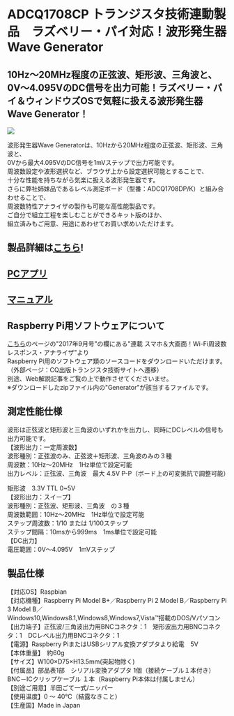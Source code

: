 # ADCQ1708CP トランジスタ技術連動製品　ラズベリー・パイ対応！波形発生器Wave Generator

## 10Hz～20MHz程度の正弦波、矩形波、三角波と、0V～4.095VのDC信号を出力可能！ラズベリー・パイ＆ウィンドウズOSで気軽に扱える波形発生器Wave Generator！

![](https://bit-trade-one.co.jp/wp/wp-content/uploads/2017/07/7d358616dce4da31bfae1d22e985371d.png)  

波形発生器Wave Generatorは、10Hzから20MHz程度の正弦波、矩形波、三角波と、  
0Vから最大4.095VのDC信号を1mVステップで出力可能です。  
周波数設定や波形選択など、ブラウザ上から設定選択可能とすることで、  
十分な性能を持ちながら気楽に扱える波形発生器です。  
さらに弊社姉妹品であるレベル測定ボード（型番：ADCQ1708DP/K）と組み合わせることで、  
周波数特性アナライザの製作も可能な高性能製品です。  
ご自分で組立工程を楽しむことができるキット版のほか、  
組立済みもご用意、用途にあわせてお買い求めいただけます。  

## 製品詳細は[こちら](https://bit-trade-one.co.jp/product/assemblydisk/adcq1708cp/)!

## [PCアプリ](https://github.com/bit-trade-one/ADCQ1708CK_Wave_generator_kit/tree/master/App)

## [マニュアル](https://github.com/bit-trade-one/ADCQ1708CK_Wave_generator_kit/blob/master/Manual/WaveGenerator_Manual.pdf)
## Raspberry Pi用ソフトウェアについて

[こちら](https://toragi.cqpub.co.jp/tabid/831/Default.html)のページの"2017年9月号"の欄にある"連載 スマホ＆大画面！Wi-Fi周波数レスポンス・アナライザ"より  
Raspberry Pi用のソフトウェア類のソースコードをダウンロードいただけます。  （外部ページ：CQ出版トランジスタ技術サイトへ遷移）  
別途、Web解説記事をご覧の上で動作させてくださいませ。  
※ダウンロードしたzipファイル内の"Generator"が該当するファイルです。

## 測定性能仕様

波形は正弦波と矩形波と三角波のいずれかを出力し、同時にDCレベルの信号も出力可能です。  
【波形出力：一定周波数】  
波形種別：正弦波のみ、正弦波＋矩形波、三角波のみの３種  
周波数：10Hz～20MHz　1Hz単位で設定可能  
出力レベル：正弦波、三角波　最大 4.5V P-P（ボード上の可変抵抗で調整可能）  

矩形波　3.3V  TTL 0~5V  
【波形出力：スイープ】  
波形種別：正弦波、矩形波、三角波　の３種  
周波数範囲：10Hz～20MHz　1Hz単位で設定可能  
ステップ周波数：1/10 または 1/100ステップ  
ステップ間隔：10msから999ms　1ms単位で設定可能  
【DC出力】  
電圧範囲：0V～4.095V　1mVステップ  

## 製品仕様

【対応OS】Raspbian  
【対応機種】Raspberry Pi Model B+／Raspberry Pi 2 Model B／Raspberry Pi 3 Model B／  
            Windows10,Windows8.1,Windows8,Windows7,Vista™搭載のDOS/Vパソコン  
【出力端子】正弦波/三角波出力用BNCコネクタ：1　矩形波出力用BNCコネクタ：1　DCレベル出力用BNCコネクタ：1  
【電源】Raspberry PiまたはUSBシリアル変換アダプタより給電　5V  
【本体重量】　約60g  
【サイズ】W100×D75×H13.5mm(突起物除く)  
【付属品】部品表1部　シリアル変換アダプタ 1個（接続ケーブル１本付き）BNC－ICクリップケーブル １本（Raspberry Pi本体は付属しません）  
【別途ご用意】半田ごて一式/ニッパー  
【使用温度】0 ～ 40℃（結露なきこと）  
【生産国】Made in Japan  
